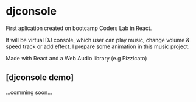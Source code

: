 # djconsole
First aplication created on bootcamp Coders Lab in React.

It will be virtual DJ console, which user can play music, change volume & speed track or add effect. I prepare some animation in this music project.

Made with React and a Web Audio library (e.g Pizzicato)

## [djconsole demo]
...comming soon...
